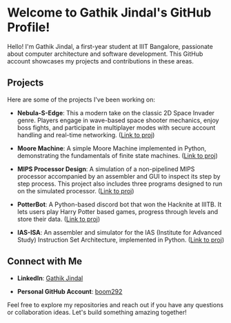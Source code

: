 # Welcome to Gathik Jindal's GitHub Profile!

Hello! I'm Gathik Jindal, a first-year student at IIIT Bangalore, passionate about computer architecture and software development. This GitHub account showcases my projects and contributions in these areas.

## Projects

Here are some of the projects I've been working on:

- **Nebula-S-Edge**: This a modern take on the classic 2D Space Invader genre. Players engage in wave-based space shooter mechanics, enjoy boss fights, and participate in multiplayer modes with secure account handling and real-time networking. ([Link to proj](https://github.com/AbhirathA/Nebula-s-Edge))

- **Moore Machine**: A simple Moore Machine implemented in Python, demonstrating the fundamentals of finite state machines. ([Link to proj](https://github.com/gathik-jindal/MooreMachine))

- **MIPS Processor Design**: A simulation of a non-pipelined MIPS processor accompanied by an assembler and GUI to inspect its step by step process. This project also includes three programs designed to run on the simulated processor. ([Link to proj](https://github.com/gathik-jindal/MIPS-Processor-Design))

- **PotterBot**: A Python-based discord bot that won the Hacknite at IIITB. It lets users play Harry Potter based games, progress through levels and store their data. ([Link to proj](https://github.com/SnehalSharma05/Hacknite))

- **IAS-ISA**: An assembler and simulator for the IAS (Institute for Advanced Study) Instruction Set Architecture, implemented in Python. ([Link to proj](https://github.com/gathik-jindal/IAS-ISA))

## Connect with Me

- **LinkedIn**: [Gathik Jindal](https://www.linkedin.com/in/gathik-jindal-10851428b/)

- **Personal GitHub Account**: [boom292](https://github.com/boom292)

Feel free to explore my repositories and reach out if you have any questions or collaboration ideas. Let's build something amazing together!
